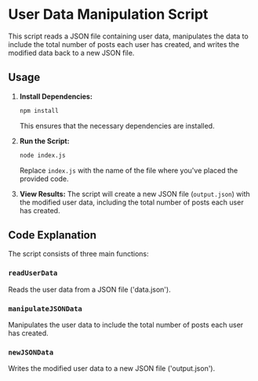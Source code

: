 # User Data Manipulation Script

This script reads a JSON file containing user data, manipulates the data to include the total number of posts each user has created, and writes the modified data back to a new JSON file.

## Usage

1. **Install Dependencies:**
    ```bash
    npm install
    ```
    This ensures that the necessary dependencies are installed.

2. **Run the Script:**
    ```bash
    node index.js
    ```
    Replace `index.js` with the name of the file where you've placed the provided code.

3. **View Results:**
    The script will create a new JSON file (`output.json`) with the modified user data, including the total number of posts each user has created.

## Code Explanation

The script consists of three main functions:

### `readUserData`
Reads the user data from a JSON file ('data.json').

### `manipulateJSONData`
Manipulates the user data to include the total number of posts each user has created.

### `newJSONData`
Writes the modified user data to a new JSON file ('output.json').

